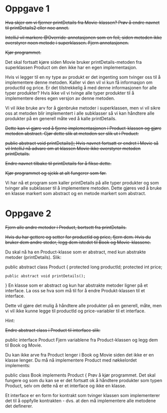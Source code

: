 # Oppgave 1
~~Hva skjer om vi fjerner printDetails fra Movie-klassen? Prøv å endre navnet til printDetails2 eller noe annet.~~

~~IntelliJ vil markere @Override-annotasjonen som en feil, siden metoden ikke overstyrer noen metode i superklassen.  Fjern annotasjonen.~~

~~Kjør programmet.~~

Det skal fortsatt kjøre siden Movie bruker printDetails-metoden fra superklassen Product om den ikke har en egen implementasjon.

Hvis vi legger til en ny type av produkt er det ingenting som tvinger oss til å implementere denne metoden. Kaller vi den vil vi kun få informasjon om productId og price. Er det tilstrekkelig å med denne informasjonen for alle typer produkter? Hvis ikke vil vi tvinge alle typer produkter til å implementere deres egen versjon av denne metoden.

Vi vil ikke bruke arv for å gjenbruke metoder i superklassen, men vi vil sikre oss at metoden blir implementert i alle subklasser så vi kan håndtere alle produkter på en generell måte ved å kalle printDetails.

~~Dette kan vi gjøre ved å fjerne implementasjonen i Product-klassen og gjøre metoden abstract. Gjør dette slik at metoden ser slik ut i Product:~~

~~public abstract void printDetails();
Hvis navnet fortsatt er endret i Movie så vil IntelliJ nå advare om at klassen Movie ikke overstyrer metoden printDetails.~~

~~Endre navnet tilbake til printDetails for å fikse dette.~~

~~Kjør programmet og sjekk at alt fungerer som før.~~

Vi har nå et program som kaller printDetails på alle typer produkter og som tvinger alle subklasser til å implementere metoden. Dette gjøres ved å bruke en klasse markert som abstract og en metode markert som abstract.

# Oppgave 2
~~Fjern alle andre metoder i Product, bortsett fra printDetails.~~

~~Hvis du har gettere og setter for productId og price, fjern dem. Hvis du bruker dem andre steder, legg dem istedet til Book og Movie-klassene.~~

Du skal nå ha en Product-klasse som er abstract, med kun abstrakte metoder (printDetails). Slik:

public abstract class Product {
protected long productId;
protected int price;

    public abstract void printDetails();
}
En klasse som er abstract og kun har abstrakte metoder ligner på et interface. La oss se hva som må til for å endre Produkt-klassen til et interface.

Dette vil gjøre det mulig å håndtere alle produkter på en generell, måte, men vi vil ikke kunne legge til productId og price-variabler til et interface.

Hint:

~~Endre abstract class i Product til interface slik:~~

public interface Product
Fjern variablene fra Product-klassen og legg dem til Book og Movie.

Du kan ikke arve fra Product lenger i Book og Movie siden det ikke er en klasse lenger. Du må nå implementere Product med nøkkelordet implements:

public class Book implements Product {
Prøv å kjør programmet. Det skal fungere og som du kan se er det fortsatt ok å håndtere produkter som typen Product, selv om dette nå er et interface og ikke en klasse.

Et interface er en form for kontrakt som tvinger klassen som implementerer det til å oppfylle kontrakten - dvs. at den må implementere alle metodene det definerer.